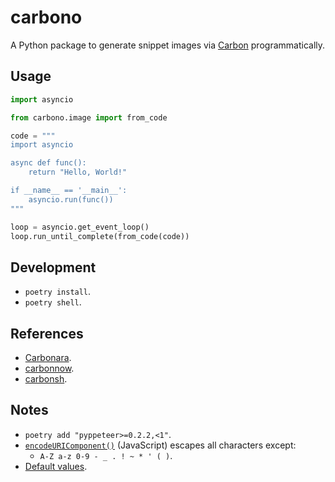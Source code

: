 # carbono

A Python package to generate snippet images via [Carbon](https://carbon.now.sh/) programmatically.

## Usage

```python
import asyncio

from carbono.image import from_code

code = """
import asyncio

async def func():
    return "Hello, World!"

if __name__ == '__main__':
    asyncio.run(func())
"""

loop = asyncio.get_event_loop()
loop.run_until_complete(from_code(code))
```

## Development

- `poetry install`.
- `poetry shell`.

## References

- [Carbonara](https://github.com/petersolopov/carbonara).
- [carbonnow](https://github.com/pokurt/carbon-now-sh-API-Wrapper).
- [carbonsh](https://github.com/MrMarble/carbonsh).

## Notes

- `poetry add "pyppeteer>=0.2.2,<1"`.
- [`encodeURIComponent()`](https://developer.mozilla.org/en-US/docs/Web/JavaScript/Reference/Global_Objects/encodeURIComponent) (JavaScript) escapes all characters except:
  - `A-Z a-z 0-9 - _ . ! ~ * ' ( )`.
- [Default values](https://github.com/carbon-app/carbon/blob/main/lib/constants.js).
